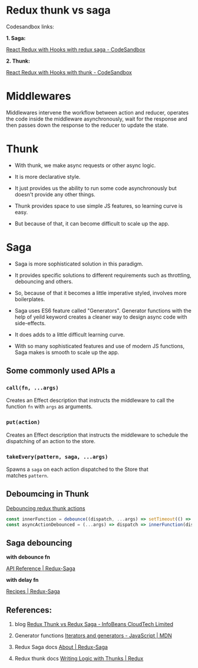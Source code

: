 # Redux thunk vs saga

Codesandbox links:

**1\. Saga:**

[React Redux with Hooks with redux saga - CodeSandbox](https://codesandbox.io/s/react-redux-with-hooks-with-redux-saga-4f44ks?file=/src/redux/sagas/index.js)

**2\. Thunk:**

[React Redux with Hooks with thunk - CodeSandbox](https://codesandbox.io/s/react-redux-with-hooks-with-thunk-34xq90?file=/src/redux/store.js)

Middlewares
===========

Middlewares intervene the workflow between action and reducer, operates the code inside the middleware asynchronously, wait for the response and then passes down the response to the reducer to update the state.

  

Thunk
=====

- With thunk, we make async requests or other async logic.

- It is more declarative style.

- It just provides us the ability to run some code asynchronously but doesn't provide any other things.

- Thunk provides space to use simple JS features, so learning curve is easy.

- But because of that, it can become difficult to scale up the app.

  

Saga
====

- Saga is more sophisticated solution in this paradigm.

- It provides specific solutions to different requirements such as throttling, debouncing and others.

- So, because of that it becomes a little imperative styled, involves more boilerplates.

- Saga uses ES6 feature called "Generators". Generator functions with the help of yeild keyword creates a cleaner way to design async code with side-effects.

- It does adds to a little difficult learning curve.

- With so many sophisticated features and use of modern JS functions, Saga makes is smooth to scale up the app.


## Some commonly used APIs a
### `call(fn, ...args)`[​](https://redux-saga.js.org/docs/api#callfn-args)

Creates an Effect description that instructs the middleware to call the function `fn` with `args` as arguments.

### `put(action)`[​](https://redux-saga.js.org/docs/api#putaction)

Creates an Effect description that instructs the middleware to schedule the dispatching of an action to the store. 

### `takeEvery(pattern, saga, ...args)`[​](https://redux-saga.js.org/docs/api#takeeverypattern-saga-args)

Spawns a `saga` on each action dispatched to the Store that matches `pattern`.

  

  

**Deboumcing in Thunk**
-----------------------

[Debouncing redux thunk actions](https://gist.github.com/krstffr/245fe83885b597aabaf06348220c2fe9)

```javascript
const innerFunction = debounce((dispatch, ...args) => setTimeout(() => dispatch(someOtherAction(...args)), 10000), 1000);
const asyncActionDebounced = (...args) => dispatch => innerFunction(dispatch, ...args);
```

  

Saga debouncing
---------------

**with debounce fn**

[API Reference | Redux-Saga](https://redux-saga.js.org/docs/api#debouncems-pattern-saga-args)

  
**with delay fn**

[Recipes | Redux-Saga](https://redux-saga.js.org/docs/recipes/#debouncing)

  

## References:

1.  blog
[Redux Thunk vs Redux Saga - InfoBeans CloudTech Limited](https://www.eternussolutions.com/2020/12/21/redux-thunk-redux-saga/)

2.  Generator functions
[Iterators and generators - JavaScript | MDN](https://developer.mozilla.org/en-US/docs/Web/JavaScript/Guide/Iterators_and_Generators)

3.  Redux Saga docs
[About | Redux-Saga](https://redux-saga.js.org/docs/About)

4.  Redux thunk docs
[Writing Logic with Thunks | Redux](https://redux.js.org/usage/writing-logic-thunks#thunk-overview)
